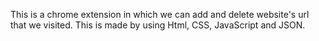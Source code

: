 This is a chrome extension in which we can add and delete website's url that we visited.
This is made by using Html, CSS, JavaScript and JSON.
